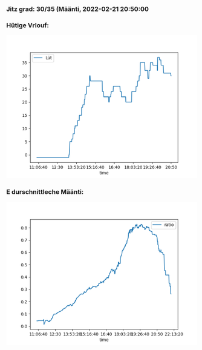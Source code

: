 ### Jitz grad: 30/35 (Määnti, 2022-02-21 20:50:00

### Hütige Vrlouf:
![Graph](Today.png)

### E durschnittleche Määnti:
![Graph](Määnti.png)